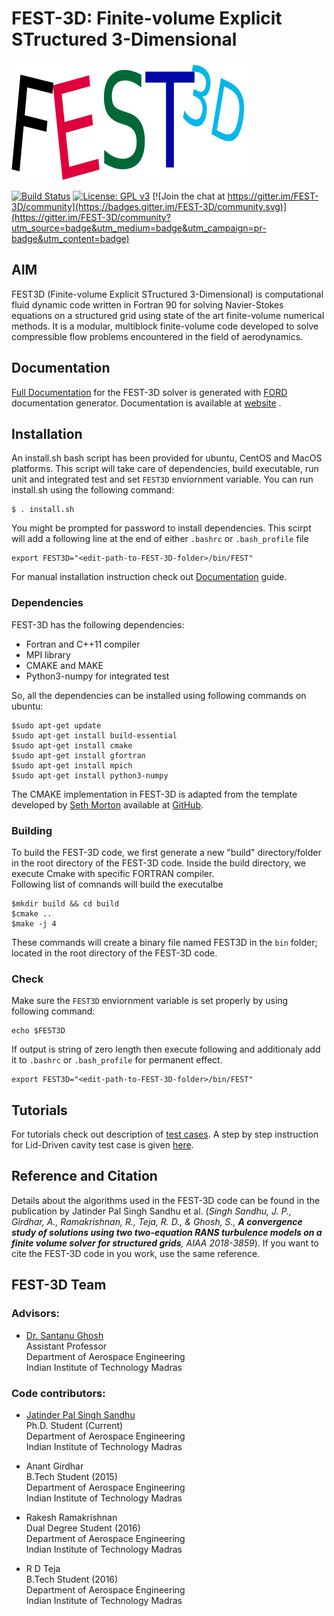 FEST-3D: Finite-volume Explicit STructured 3-Dimensional
========
![FEST-3D](docs/media/FEST3D.png)  

[![Build Status](https://travis-ci.com/FEST3D/FEST-3D.svg?branch=master)](https://travis-ci.com/FEST3D/FEST-3D)
[![License: GPL v3](https://img.shields.io/badge/License-GPLv3-blue.svg)](https://www.gnu.org/licenses/gpl-3.0)
[![Join the chat at https://gitter.im/FEST-3D/community](https://badges.gitter.im/FEST-3D/community.svg)](https://gitter.im/FEST-3D/community?utm_source=badge&utm_medium=badge&utm_campaign=pr-badge&utm_content=badge)


## AIM
FEST3D (Finite-volume Explicit STructured 3-Dimensional) is computational fluid dynamic code written in Fortran 90 for solving Navier-Stokes equations on a structured grid using state of the art finite-volume numerical methods. It is a modular, multiblock finite-volume code developed to solve compressible flow problems encountered in the field of aerodynamics.

## Documentation
[Full Documentation](https://fest3d.github.io/index.html) for the FEST-3D solver is generated with [FORD](https://github.com/Fortran-FOSS-Programmers/ford) documentation generator. Documentation is available at [website](https://fest3d.github.io/index.html) .

## Installation
An install.sh bash script has been provided for ubuntu, CentOS and MacOS platforms. This script will take care of dependencies, build executable, run unit and integrated test and set `FEST3D` enviornment variable. You can run install.sh using the following command:
```
$ . install.sh
```
You might be prompted for password to install dependencies. This scirpt will add a following line at the end of either `.bashrc` or `.bash_profile` file
```
export FEST3D="<edit-path-to-FEST-3D-folder>/bin/FEST"
```
For manual installation instruction check out [Documentation](https://fest3d.github.io/page/01_install.html) guide.

### Dependencies
FEST-3D has the following dependencies:

 * Fortran and C++11 compiler
 * MPI library
 * CMAKE and MAKE
 * Python3-numpy for integrated test

So, all the dependencies can be installed using following commands on ubuntu:
```
$sudo apt-get update
$sudo apt-get install build-essential
$sudo apt-get install cmake
$sudo apt-get install gfortran
$sudo apt-get install mpich
$sudo apt-get install python3-numpy
```
The CMAKE implementation in FEST-3D is adapted from the template developed by [Seth Morton](https://github.com/SethMMorton) available at [GitHub](https://github.com/SethMMorton/cmake_fortran_template).


### Building
To build the FEST-3D code, we first generate a new "build" directory/folder in the root directory of the FEST-3D code. Inside the build directory, we execute Cmake with specific FORTRAN compiler. <br>
Following list of comnands will build the executalbe
```
$mkdir build && cd build
$cmake ..
$make -j 4
```
These commands will create a binary file named FEST3D in the ```bin``` folder; located in the root directory of the FEST-3D code.

### Check
Make sure the `FEST3D` enviornment variable is set properly by using following command:
```
echo $FEST3D
```
If output is string of zero length then execute following and additionaly add it to `.bashrc` or `.bash_profile` for permanent effect.
```
export FEST3D="<edit-path-to-FEST-3D-folder>/bin/FEST"
```


## Tutorials
For tutorials check out description of [test cases](https://fest3d.github.io/page/05_tutorials/index.html). A step by step instruction for Lid-Driven cavity test case is given [here](https://fest3d.github.io/page/04_Steps_to_run_FEST3D.html).

## Reference and Citation
Details about the algorithms used in the FEST-3D code can be found in the publication by Jatinder Pal Singh Sandhu et al. (_Singh Sandhu, J. P., Girdhar, A., Ramakrishnan, R., Teja, R. D., & Ghosh, S., **A convergence study of solutions using two two-equation RANS turbulence models on a finite volume solver for structured grids**, AIAA 2018-3859_). If you want to cite the FEST-3D code in you work, use the same reference.


## FEST-3D Team

### Advisors:
- [Dr. Santanu Ghosh](https://sites.google.com/view/santanu-ghosh-ae-iitm/home?authuser=2)  
  Assistant Professor  
  Department of Aerospace Engineering  
  Indian Institute of Technology Madras

### Code contributors:
- [Jatinder Pal Singh Sandhu](https://github.com/jayten)   
  Ph.D. Student (Current)  
  Department of Aerospace Engineering  
  Indian Institute of Technology Madras

- Anant Girdhar  
  B.Tech Student (2015)  
  Department of Aerospace Engineering  
  Indian Institute of Technology Madras

- Rakesh Ramakrishnan   
  Dual Degree Student (2016)  
  Department of Aerospace Engineering   
  Indian Institute of Technology Madras

- R D Teja  
  B.Tech Student (2016)    
  Department of Aerospace Engineering  
  Indian Institute of Technology Madras
